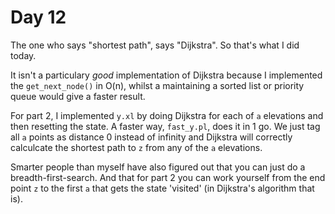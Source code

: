 # Day 12

The one who says "shortest path", says "Dijkstra". So that's what I did today. 

It isn't a particulary _good_ implementation of Dijkstra because I implemented the `get_next_node()` in O(n), whilst a maintaining a sorted list or priority queue would give a faster result.

For part 2, I implemented `y.xl` by doing Dijkstra for each of `a` elevations and then resetting the state. A faster way, `fast_y.pl`, does it in 1 go. We just tag all `a` points as distance 0 instead of infinity and Dijkstra will correctly calculcate the shortest path to `z` from any of the `a` elevations.

Smarter people than myself have also figured out that you can just do a breadth-first-search. And that for part 2 you can work yourself from the end point `z` to the first `a` that gets the state 'visited' (in Dijkstra's algorithm that is).

